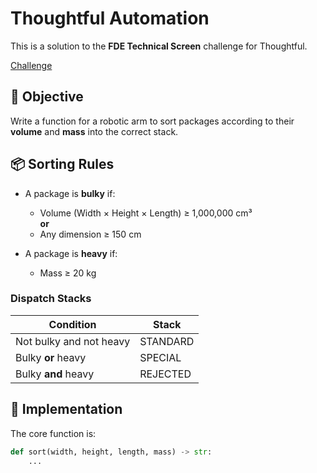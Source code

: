 # Thoughtful Automation

This is a solution to the **FDE Technical Screen** challenge for Thoughtful.

[Challenge](https://thoughtfulautomation.notion.site/FDE-Technical-Screen-12af43a78fa480af8d97c2fc9478cb18)

## 🚀 Objective

Write a function for a robotic arm to sort packages according to their **volume** and **mass** into the correct stack.

## 📦 Sorting Rules

- A package is **bulky** if:
  - Volume (Width × Height × Length) ≥ 1,000,000 cm³  
  **or**
  - Any dimension ≥ 150 cm

- A package is **heavy** if:
  - Mass ≥ 20 kg

### Dispatch Stacks

| Condition               | Stack      |
|-------------------------|------------|
| Not bulky and not heavy | STANDARD   |
| Bulky **or** heavy      | SPECIAL    |
| Bulky **and** heavy     | REJECTED   |

## 🧠 Implementation

The core function is:

```python
def sort(width, height, length, mass) -> str:
    ...
